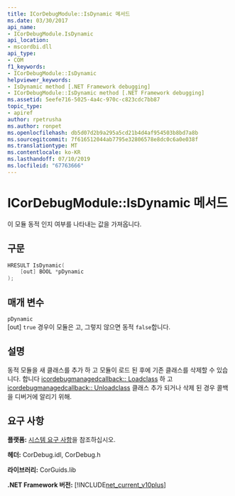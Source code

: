 ```yaml
---
title: ICorDebugModule::IsDynamic 메서드
ms.date: 03/30/2017
api_name:
- ICorDebugModule.IsDynamic
api_location:
- mscordbi.dll
api_type:
- COM
f1_keywords:
- ICorDebugModule::IsDynamic
helpviewer_keywords:
- IsDynamic method [.NET Framework debugging]
- ICorDebugModule::IsDynamic method [.NET Framework debugging]
ms.assetid: 5eefe716-5025-4a4c-970c-c823cdc7bb87
topic_type:
- apiref
author: rpetrusha
ms.author: ronpet
ms.openlocfilehash: db5d07d2b9a295a5cd21b4d4af954503b8bd7a8b
ms.sourcegitcommit: 7f616512044ab7795e32806578e8dc0c6a0e038f
ms.translationtype: MT
ms.contentlocale: ko-KR
ms.lasthandoff: 07/10/2019
ms.locfileid: "67763666"
---
```

# <a name="icordebugmoduleisdynamic-method"></a>ICorDebugModule::IsDynamic 메서드
이 모듈 동적 인지 여부를 나타내는 값을 가져옵니다.  
  
## <a name="syntax"></a>구문  
  
```cpp  
HRESULT IsDynamic(  
    [out] BOOL *pDynamic  
);  
```  
  
## <a name="parameters"></a>매개 변수  
 `pDynamic`  
 [out] `true` 경우이 모듈은 고, 그렇지 않으면 동적 `false`합니다.  
  
## <a name="remarks"></a>설명  
 동적 모듈을 새 클래스를 추가 하 고 모듈이 로드 된 후에 기존 클래스를 삭제할 수 있습니다. 합니다 [icordebugmanagedcallback:: Loadclass](../../../../docs/framework/unmanaged-api/debugging/icordebugmanagedcallback-loadclass-method.md) 하 고 [icordebugmanagedcallback:: Unloadclass](../../../../docs/framework/unmanaged-api/debugging/icordebugmanagedcallback-unloadclass-method.md) 클래스 추가 되거나 삭제 된 경우 콜백을 디버거에 알리기 위해.  
  
## <a name="requirements"></a>요구 사항  
 **플랫폼:** [시스템 요구 사항](../../../../docs/framework/get-started/system-requirements.md)을 참조하십시오.  
  
 **헤더:** CorDebug.idl, CorDebug.h  
  
 **라이브러리:** CorGuids.lib  
  
 **.NET Framework 버전:** [!INCLUDE[net_current_v10plus](../../../../includes/net-current-v10plus-md.md)]
